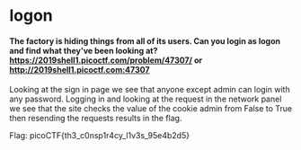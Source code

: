 # logon
#### The factory is hiding things from all of its users. Can you login as logon and find what they've been looking at? https://2019shell1.picoctf.com/problem/47307/ or http://2019shell1.picoctf.com:47307

Looking at the sign in page we see that anyone except admin can login with any password. Logging in and looking at the request in the
network panel we see that the site checks the value of the cookie admin from False to True then resending the requests results in the flag.

Flag: picoCTF{th3_c0nsp1r4cy_l1v3s_95e4b2d5}
